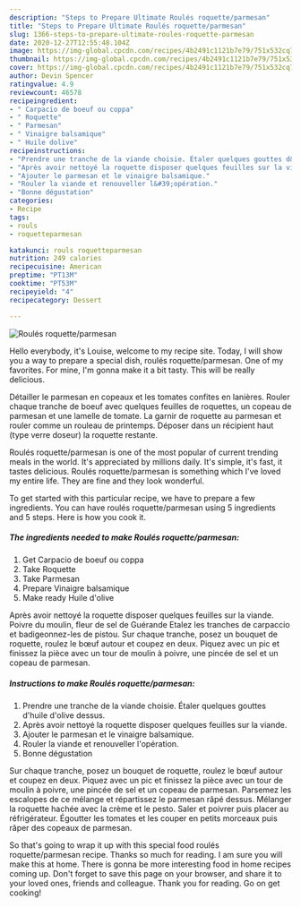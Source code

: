 ```yaml
---
description: "Steps to Prepare Ultimate Roulés roquette/parmesan"
title: "Steps to Prepare Ultimate Roulés roquette/parmesan"
slug: 1366-steps-to-prepare-ultimate-roules-roquette-parmesan
date: 2020-12-27T12:55:48.104Z
image: https://img-global.cpcdn.com/recipes/4b2491c1121b7e79/751x532cq70/roules-roquetteparmesan-photo-principale-de-la-recette.jpg
thumbnail: https://img-global.cpcdn.com/recipes/4b2491c1121b7e79/751x532cq70/roules-roquetteparmesan-photo-principale-de-la-recette.jpg
cover: https://img-global.cpcdn.com/recipes/4b2491c1121b7e79/751x532cq70/roules-roquetteparmesan-photo-principale-de-la-recette.jpg
author: Devin Spencer
ratingvalue: 4.9
reviewcount: 46578
recipeingredient:
- " Carpacio de boeuf ou coppa"
- " Roquette"
- " Parmesan"
- " Vinaigre balsamique"
- " Huile dolive"
recipeinstructions:
- "Prendre une tranche de la viande choisie. Étaler quelques gouttes d&#39;huile d&#39;olive dessus."
- "Après avoir nettoyé la roquette disposer quelques feuilles sur la viande."
- "Ajouter le parmesan et le vinaigre balsamique."
- "Rouler la viande et renouveller l&#39;opération."
- "Bonne dégustation"
categories:
- Recipe
tags:
- rouls
- roquetteparmesan

katakunci: rouls roquetteparmesan 
nutrition: 249 calories
recipecuisine: American
preptime: "PT13M"
cooktime: "PT53M"
recipeyield: "4"
recipecategory: Dessert

---
```



![Roulés roquette/parmesan](https://img-global.cpcdn.com/recipes/4b2491c1121b7e79/751x532cq70/roules-roquetteparmesan-photo-principale-de-la-recette.jpg)

Hello everybody, it's Louise, welcome to my recipe site. Today, I will show you a way to prepare a special dish, roulés roquette/parmesan. One of my favorites. For mine, I'm gonna make it a bit tasty. This will be really delicious.

Détailler le parmesan en copeaux et les tomates confites en lanières. Rouler chaque tranche de boeuf avec quelques feuilles de roquettes, un copeau de parmesan et une lamelle de tomate. La garnir de roquette au parmesan et rouler comme un rouleau de printemps. Déposer dans un récipient haut (type verre doseur) la roquette restante.

Roulés roquette/parmesan is one of the most popular of current trending meals in the world. It's appreciated by millions daily. It's simple, it's fast, it tastes delicious. Roulés roquette/parmesan is something which I've loved my entire life. They are fine and they look wonderful.


To get started with this particular recipe, we have to prepare a few ingredients. You can have roulés roquette/parmesan using 5 ingredients and 5 steps. Here is how you cook it.

<!--inarticleads1-->

##### The ingredients needed to make Roulés roquette/parmesan:

1. Get  Carpacio de boeuf ou coppa
1. Take  Roquette
1. Take  Parmesan
1. Prepare  Vinaigre balsamique
1. Make ready  Huile d&#39;olive


Après avoir nettoyé la roquette disposer quelques feuilles sur la viande. Poivre du moulin, fleur de sel de Guérande Etalez les tranches de carpaccio et badigeonnez-les de pistou. Sur chaque tranche, posez un bouquet de roquette, roulez le bœuf autour et coupez en deux. Piquez avec un pic et finissez la pièce avec un tour de moulin à poivre, une pincée de sel et un copeau de parmesan. 

<!--inarticleads2-->

##### Instructions to make Roulés roquette/parmesan:

1. Prendre une tranche de la viande choisie. Étaler quelques gouttes d&#39;huile d&#39;olive dessus.
1. Après avoir nettoyé la roquette disposer quelques feuilles sur la viande.
1. Ajouter le parmesan et le vinaigre balsamique.
1. Rouler la viande et renouveller l&#39;opération.
1. Bonne dégustation


Sur chaque tranche, posez un bouquet de roquette, roulez le bœuf autour et coupez en deux. Piquez avec un pic et finissez la pièce avec un tour de moulin à poivre, une pincée de sel et un copeau de parmesan. Parsemez les escalopes de ce mélange et répartissez le parmesan râpé dessus. Mélanger la roquette hachée avec la crème et le pesto. Saler et poivrer puis placer au réfrigérateur. Égoutter les tomates et les couper en petits morceaux puis râper des copeaux de parmesan. 

So that's going to wrap it up with this special food roulés roquette/parmesan recipe. Thanks so much for reading. I am sure you will make this at home. There is gonna be more interesting food in home recipes coming up. Don't forget to save this page on your browser, and share it to your loved ones, friends and colleague. Thank you for reading. Go on get cooking!
